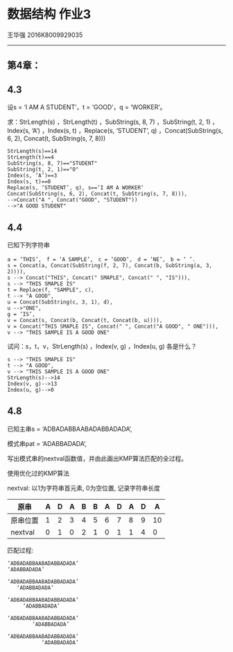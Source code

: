# 数据结构 作业3

王华强 2016K8009929035

***

<!-- 3.3, 3.7, 3.10； 3.17, 3.18, 3.20, 3.21, 3.24, 3.25, 3.28, 3.31 -->

## 第4章：	



## 4.3
设s = ‘I AM A STUDENT’，t = ‘GOOD’，q = ‘WORKER’。

求：StrLength(s) ，StrLength(t) ，SubString(s, 8, 7) ，SubString(t, 2, 1) ，Index(s, ‘A’) ，Index(s, t) ，Replace(s, ‘STUDENT’, q) ，Concat(SubString(s, 6, 2), Concat(t, SubString(s, 7, 8)))

```
StrLength(s)==14
StrLength(t)==4
SubString(s, 8, 7)=="STUDENT"
SubString(t, 2, 1)=="O"
Index(s, ‘A’)==3
Index(s, t)==0
Replace(s, ‘STUDENT’, q), s==‘I AM A WORKER’
Concat(SubString(s, 6, 2), Concat(t, SubString(s, 7, 8))),
-->Concat("A ", Concat("GOOD", "STUDENT"))
-->"A GOOD STUDENT"
```

## 4.4


已知下列字符串

```
a = ‘THIS’,　f = ‘A SAMPLE’,　c = ‘GOOD’,　d = ‘NE’,　b = ‘ ’.
s = Concat(a, Concat(SubString(f, 2, 7), Concat(b, SubString(a, 3, 2)))),
s --> Concat("THIS", Concat(" SMAPLE", Concat(" ", "IS"))),
s --> "THIS SMAPLE IS"
t = Replace(f, "SAMPLE", c),
t --> "A GOOD",
u = Concat(SubString(c, 3, 1), d),
u -->"ONE",
g = ‘IS’,
v = Concat(s, Concat(b, Concat(t, Concat(b, u)))),
v = Concat("THIS SMAPLE IS", Concat(" ", Concat("A GOOD", " ONE"))),
v --> "THIS SAMPLE IS A GOOD ONE"
```

试问：s，t，v，StrLength(s) ，Index(v, g) ，Index(u, g) 各是什么？

```
s --> "THIS SMAPLE IS"
t --> "A GOOD",
v --> "THIS SAMPLE IS A GOOD ONE"
StrLength(s)-->14
Index(v, g)-->13
Index(u, g)-->0
```
 
## 4.8 

已知主串s = ‘ADBADABBAABADABBADADA’,

模式串pat = ‘ADABBADADA’,

写出模式串的nextval函数值，并由此画出KMP算法匹配的全过程。

使用优化过的KMP算法

nextval: 以1为字符串首元素, 0为空位置, 记录字符串长度

原串|A|D|A|B|B|A|D|A|D|A
-|-|-|-|-|-|-|-|-|-|-
原串位置|1|2|3|4|5|6|7|8|9|10
nextval|0|1|0|2|1|0|1|1|4|0

匹配过程:
```
‘ADBADABBAABADABBADADA’
‘ADABBADADA’

‘ADBADABBAABADABBADADA’
   ‘ADABBADADA’

‘ADBADABBAABADABBADADA’
     ‘ADABBADADA’

‘ADBADABBAABADABBADADA’
        ‘ADABBADADA’

‘ADBADABBAABADABBADADA’
           ‘ADABBADADA’
```